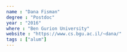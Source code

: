 ```yaml
---
name : "Dana Fisman"
degree : "Postdoc"
year : "2016"
where : "Ben Gurion University"
website : "https://www.cs.bgu.ac.il/~dana/"
tags : ["alum"]
---
```

